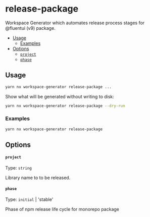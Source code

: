 # release-package

Workspace Generator which automates release process stages for @fluentui (v9) package.

<!-- toc -->

- [Usage](#usage)
  - [Examples](#examples)
- [Options](#options)
  - [`project`](#project)
  - [`phase`](#phase)

<!-- tocstop -->

## Usage

```sh
yarn nx workspace-generator release-package ...
```

Show what will be generated without writing to disk:

```sh
yarn nx workspace-generator release-package --dry-run
```

### Examples

```sh
yarn nx workspace-generator release-package
```

## Options

#### `project`

Type: `string`

Library name to to be released.

#### `phase`

Type: `initial` | 'stable'

Phase of npm release life cycle for monorepo package
